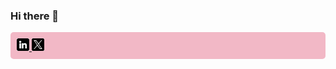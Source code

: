 ### Hi there 👋
<div id="badges" style="background-color: #F2B8C6; padding: 10px; border-radius: 5px;">

<div id="badges">
  <!-- LinkedIn Badge -->
  <a href="https://www.linkedin.com/in/mark-shinozaki-%E7%AF%A0%E5%B4%8E-372699b7/">
    <img src="https://github.com/MarkShinozaki/MarkShinozaki/blob/main/linkedin.png" alt="LinkedIn Logo" style="height: 20px; width: auto;"/>
  </a>

  <!-- Twitter Badge -->
  <!-- Replace 'path_to_your_twitter_logo.png' with the actual path to the Twitter logo from Flaticon or any other source -->
  <a href="https://twitter.com/markisspicy">
    <img src="https://github.com/MarkShinozaki/MarkShinozaki/blob/main/twitter%20(1).png" alt="Twitter Logo" style="height: 20px; width: auto;"/>
  </a>
  
  <!-- Add more badges as needed -->
</div>


